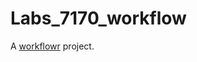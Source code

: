 # Labs_7170_workflow

A [workflowr][] project.

[workflowr]: https://github.com/workflowr/workflowr

